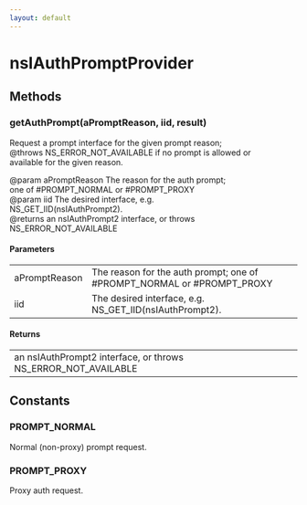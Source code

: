 ```yaml
---
layout: default
---
```


# nsIAuthPromptProvider #

## Methods ##

### getAuthPrompt(aPromptReason, iid, result) ###
  
Request a prompt interface for the given prompt reason;  
@throws NS_ERROR_NOT_AVAILABLE if no prompt is allowed or  
available for the given reason.  
  
@param aPromptReason   The reason for the auth prompt;  
                       one of #PROMPT_NORMAL or #PROMPT_PROXY  
@param iid             The desired interface, e.g.  
                       NS_GET_IID(nsIAuthPrompt2).  
@returns an nsIAuthPrompt2 interface, or throws NS_ERROR_NOT_AVAILABLE  
  

#### Parameters ####

<table>

<tr>
<td>aPromptReason</td>
<td>The reason for the auth prompt;  
                       one of #PROMPT_NORMAL or #PROMPT_PROXY  
</td>
</tr>

<tr>
<td>iid</td>
<td>The desired interface, e.g.  
                       NS_GET_IID(nsIAuthPrompt2).  
</td>
</tr>

</table>

#### Returns ####

<table>

<tr>
<td>an nsIAuthPrompt2 interface, or throws NS_ERROR_NOT_AVAILABLE  
</td>
</tr>

</table>

## Constants ##

### PROMPT_NORMAL ###
  
Normal (non-proxy) prompt request.  
  

### PROMPT_PROXY ###
  
Proxy auth request.  
  
